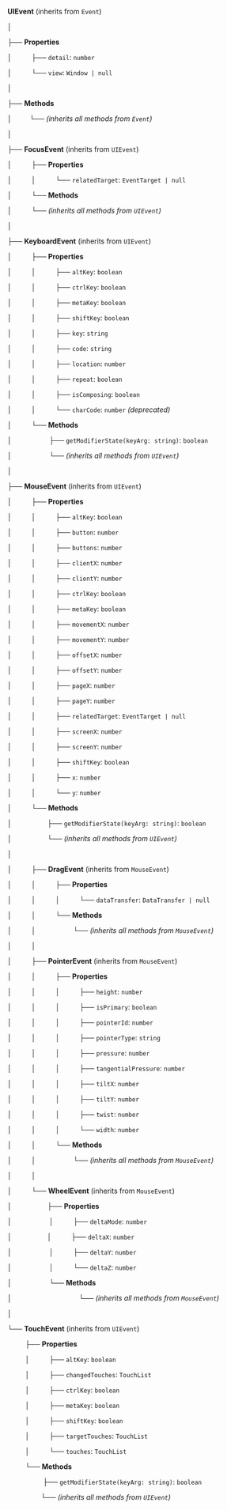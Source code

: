 **UIEvent** (inherits from `Event`)

│

├── **Properties**

│  &emsp; &emsp; ├── `detail`: `number`

│  &emsp; &emsp; └── `view`: `Window | null`

│

├── **Methods**

│   &emsp; &emsp;└── *(inherits all methods from `Event`)*

│

├── **FocusEvent** (inherits from `UIEvent`)

│  &emsp; &emsp; ├── **Properties**

│  &emsp; &emsp; │ &emsp; &emsp;  └── `relatedTarget`: `EventTarget | null`

│  &emsp; &emsp; └── **Methods**

│     &emsp; &emsp;  └── *(inherits all methods from `UIEvent`)*

│

├── **KeyboardEvent** (inherits from `UIEvent`)

│  &emsp; &emsp; ├── **Properties**

│  &emsp; &emsp; │ &emsp; &emsp;  ├── `altKey`: `boolean`

│  &emsp; &emsp; │ &emsp; &emsp;  ├── `ctrlKey`: `boolean`

│ &emsp; &emsp;  │ &emsp; &emsp;  ├── `metaKey`: `boolean`

│ &emsp; &emsp;  │ &emsp; &emsp;  ├── `shiftKey`: `boolean`

│ &emsp; &emsp;  │ &emsp; &emsp;  ├── `key`: `string`

│ &emsp; &emsp;  │ &emsp; &emsp;  ├── `code`: `string`

│  &emsp; &emsp; │ &emsp; &emsp;  ├── `location`: `number`

│  &emsp; &emsp; │ &emsp; &emsp;  ├── `repeat`: `boolean`

│  &emsp; &emsp; │  &emsp; &emsp; ├── `isComposing`: `boolean`

│  &emsp; &emsp; │  &emsp; &emsp; └── `charCode`: `number` *(deprecated)*

│ &emsp; &emsp;  └── **Methods**

│     &emsp; &emsp; &emsp; &emsp;  ├── `getModifierState(keyArg: string)`: `boolean`

│     &emsp; &emsp; &emsp; &emsp;  └── *(inherits all methods from `UIEvent`)*

│

├── **MouseEvent** (inherits from `UIEvent`)

│  &emsp; &emsp; ├── **Properties**

│  &emsp; &emsp; │  &emsp; &emsp; ├── `altKey`: `boolean`

│  &emsp; &emsp; │ &emsp; &emsp;  ├── `button`: `number`

│  &emsp; &emsp; │ &emsp; &emsp;  ├── `buttons`: `number`

│ &emsp; &emsp;  │ &emsp; &emsp;  ├── `clientX`: `number`

│ &emsp; &emsp;  │ &emsp; &emsp;  ├── `clientY`: `number`

│ &emsp; &emsp;  │  &emsp; &emsp; ├── `ctrlKey`: `boolean`

│  &emsp; &emsp; │ &emsp; &emsp;  ├── `metaKey`: `boolean`

│  &emsp; &emsp; │  &emsp; &emsp; ├── `movementX`: `number`

│  &emsp; &emsp; │  &emsp; &emsp; ├── `movementY`: `number`

│ &emsp; &emsp;  │ &emsp; &emsp;  ├── `offsetX`: `number`

│  &emsp; &emsp; │ &emsp; &emsp;  ├── `offsetY`: `number`

│  &emsp; &emsp; │ &emsp; &emsp;  ├── `pageX`: `number`

│  &emsp; &emsp; │ &emsp; &emsp;  ├── `pageY`: `number`

│  &emsp; &emsp; │ &emsp; &emsp;  ├── `relatedTarget`: `EventTarget | null`

│  &emsp; &emsp; │  &emsp; &emsp; ├── `screenX`: `number`

│ &emsp; &emsp;  │ &emsp; &emsp;  ├── `screenY`: `number`

│ &emsp; &emsp;  │ &emsp; &emsp;  ├── `shiftKey`: `boolean`

│ &emsp; &emsp;  │  &emsp; &emsp; ├── `x`: `number`

│ &emsp; &emsp;  │  &emsp; &emsp; └── `y`: `number`

│ &emsp; &emsp;  └── **Methods**

│    &emsp; &emsp;&emsp; &emsp;   ├── `getModifierState(keyArg: string)`: `boolean`

│    &emsp; &emsp;&emsp; &emsp;   └── *(inherits all methods from `UIEvent`)*

│

│ &emsp; &emsp;  ├── **DragEvent** (inherits from `MouseEvent`)

│  &emsp; &emsp; │ &emsp; &emsp;  ├── **Properties**

│ &emsp; &emsp;  │ &emsp; &emsp;  │ &emsp; &emsp;  └── `dataTransfer`: `DataTransfer | null`

│ &emsp; &emsp;  │  &emsp; &emsp; └── **Methods**

│ &emsp; &emsp;  │   &emsp; &emsp; &emsp; &emsp;   └── *(inherits all methods from `MouseEvent`)*

│ &emsp; &emsp;  │

│  &emsp; &emsp; ├── **PointerEvent** (inherits from `MouseEvent`)

│  &emsp; &emsp; │ &emsp; &emsp;  ├── **Properties**

│ &emsp; &emsp;  │ &emsp; &emsp;  │ &emsp; &emsp;  ├── `height`: `number`

│ &emsp; &emsp;  │  &emsp; &emsp; │ &emsp; &emsp;  ├── `isPrimary`: `boolean`

│ &emsp; &emsp;  │ &emsp; &emsp;  │  &emsp; &emsp; ├── `pointerId`: `number`

│  &emsp; &emsp; │  &emsp; &emsp; │ &emsp; &emsp;  ├── `pointerType`: `string`

│ &emsp; &emsp;  │ &emsp; &emsp;  │  &emsp; &emsp; ├── `pressure`: `number`

│  &emsp; &emsp; │ &emsp; &emsp;  │ &emsp; &emsp;  ├── `tangentialPressure`: `number`

│  &emsp; &emsp; │ &emsp; &emsp;  │ &emsp; &emsp;  ├── `tiltX`: `number`

│  &emsp; &emsp; │ &emsp; &emsp;  │ &emsp; &emsp;  ├── `tiltY`: `number`

│  &emsp; &emsp; │  &emsp; &emsp; │ &emsp; &emsp;  ├── `twist`: `number`

│  &emsp; &emsp; │ &emsp; &emsp;  │  &emsp; &emsp; └── `width`: `number`

│ &emsp; &emsp;  │ &emsp; &emsp;  └── **Methods**

│ &emsp; &emsp;  │   &emsp; &emsp;   &emsp; &emsp; └── *(inherits all methods from `MouseEvent`)*

│  &emsp; &emsp; │

│  &emsp; &emsp; └── **WheelEvent** (inherits from `MouseEvent`)

│     &emsp; &emsp;&emsp; &emsp;  ├── **Properties**

│     &emsp; &emsp; &emsp; &emsp; │ &emsp; &emsp;  ├── `deltaMode`: `number`

│     &emsp; &emsp;&emsp; &emsp;  │ &emsp; &emsp;  ├── `deltaX`: `number`

│     &emsp; &emsp; &emsp; &emsp; │ &emsp; &emsp;  ├── `deltaY`: `number`

│    &emsp; &emsp; &emsp; &emsp;  │ &emsp; &emsp;  └── `deltaZ`: `number`

│    &emsp; &emsp; &emsp; &emsp;   └── **Methods**

│          &emsp; &emsp;&emsp; &emsp;&emsp; &emsp;&emsp; &emsp; └── *(inherits all methods from `MouseEvent`)*

│

└── **TouchEvent** (inherits from `UIEvent`)

 &emsp; &emsp; ├── **Properties**

 &emsp; &emsp; │  &emsp; &emsp; ├── `altKey`: `boolean`

 &emsp; &emsp; │  &emsp; &emsp; ├── `changedTouches`: `TouchList`

 &emsp; &emsp; │ &emsp; &emsp;  ├── `ctrlKey`: `boolean`

 &emsp; &emsp; │ &emsp; &emsp;  ├── `metaKey`: `boolean`

 &emsp; &emsp; │  &emsp; &emsp; ├── `shiftKey`: `boolean`

 &emsp; &emsp; │  &emsp; &emsp; ├── `targetTouches`: `TouchList`

 &emsp; &emsp; │ &emsp; &emsp;  └── `touches`: `TouchList`

 &emsp; &emsp; └── **Methods**

&emsp; &emsp; &emsp; &emsp; ├── `getModifierState(keyArg: string)`: `boolean`

&emsp; &emsp;&emsp; &emsp; └── *(inherits all methods from `UIEvent`)*

